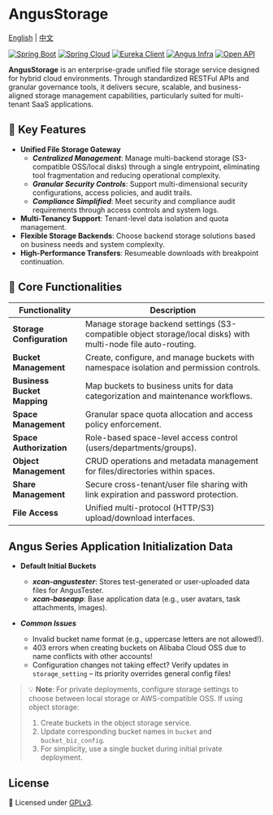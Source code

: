 # AngusStorage

[English](README.md) | [中文](README_zh.md)

[![Spring Boot](https://img.shields.io/badge/Spring%20Boot-3.4.0-brightgreen)](https://spring.io/projects/spring-boot)
[![Spring Cloud](https://img.shields.io/badge/Spring%20Cloud-4.2.0-brightgreen)](https://spring.io/projects/spring-cloud)
[![Eureka Client](https://img.shields.io/badge/Eureka%20Client-2.0.4-lightgrey)](https://spring.io/projects/spring-cloud-netflix)
[![Angus Infra](https://img.shields.io/badge/Angus%20Infra-1.0.0-red)](https://github.com/xcancloud/AngusInfra)
[![Open API](https://img.shields.io/badge/Open%20API-3.0.1-blue)](https://swagger.io/specification/)

**AngusStorage** is an enterprise-grade unified file storage service designed for hybrid cloud
environments. Through standardized RESTFul APIs and granular governance tools, it delivers secure,
scalable, and business-aligned storage management capabilities, particularly suited for multi-tenant
SaaS applications.

## 🚀 Key Features

- **Unified File Storage Gateway**
    - ***Centralized Management***: Manage multi-backend storage (S3-compatible OSS/local disks)
      through a single entrypoint, eliminating tool fragmentation and reducing operational
      complexity.
    - ***Granular Security Controls***: Support multi-dimensional security configurations, access
      policies, and audit trails.
    - ***Compliance Simplified***: Meet security and compliance audit requirements through access
      controls and system logs.
- **Multi-Tenancy Support**: Tenant-level data isolation and quota management.
- **Flexible Storage Backends**: Choose backend storage solutions based on business needs and system
  complexity.
- **High-Performance Transfers**: Resumeable downloads with breakpoint continuation.

## 🚀 Core Functionalities

| Functionality               | Description                                                                                                   |  
|-----------------------------|---------------------------------------------------------------------------------------------------------------|  
| **Storage Configuration**   | Manage storage backend settings (S3-compatible object storage/local disks) with multi-node file auto-routing. |  
| **Bucket Management**       | Create, configure, and manage buckets with namespace isolation and permission controls.                       |  
| **Business Bucket Mapping** | Map buckets to business units for data categorization and maintenance workflows.                              |  
| **Space Management**        | Granular space quota allocation and access policy enforcement.                                                |  
| **Space Authorization**     | Role-based space-level access control (users/departments/groups).                                             |  
| **Object Management**       | CRUD operations and metadata management for files/directories within spaces.                                  |  
| **Share Management**        | Secure cross-tenant/user file sharing with link expiration and password protection.                           |  
| **File Access**             | Unified multi-protocol (HTTP/S3) upload/download interfaces.                                                  |  

## Angus Series Application Initialization Data

- **Default Initial Buckets**
    - ***xcan-angustester***: Stores test-generated or user-uploaded data files for AngusTester.
    - ***xcan-baseapp***: Base application data (e.g., user avatars, task attachments, images).

- ***Common Issues***
    - Invalid bucket name format (e.g., uppercase letters are not allowed!).
    - 403 errors when creating buckets on Alibaba Cloud OSS due to name conflicts with other
      accounts!
    - Configuration changes not taking effect? Verify updates in `storage_setting` – its priority
      overrides general config files!

> 💡 **Note**: For private deployments, configure storage settings to choose between local storage or
> AWS-compatible OSS. If using object storage:
> 1. Create buckets in the object storage service.
> 2. Update corresponding bucket names in `bucket` and `bucket_biz_config`.
> 3. For simplicity, use a single bucket during initial private deployment.

## License

📜 Licensed under [GPLv3](https://www.gnu.org/licenses/gpl-3.0.html).
